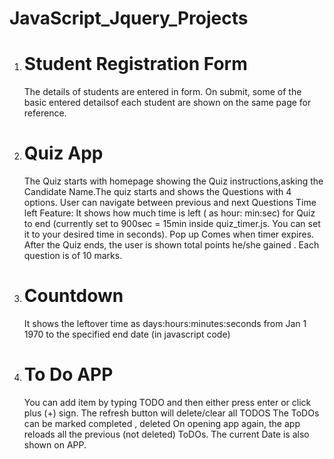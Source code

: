 # JavaScript_Jquery_Projects

1. # Student Registration Form
    The details of students are entered in form.
    On submit, some of the basic entered detailsof each student are shown on the same page for reference.
    
2. # Quiz App
    The Quiz starts with homepage showing the Quiz instructions,asking the Candidate Name.The quiz starts and shows the Questions with 4 options. 
    User can navigate between previous and next Questions
    Time left Feature: It shows how much time is left ( as hour: min:sec) for Quiz to end (currently set to 900sec = 15min inside quiz_timer.js. You can set it to your desired time in seconds).
     Pop up Comes when timer expires.
    After the Quiz ends, the user is shown total points he/she gained . Each question is of 10 marks.
   
3. # Countdown 
    It shows the leftover time as days:hours:minutes:seconds from Jan 1 1970 to the specified end date (in javascript code)
    
4. # To Do APP  
    You can add item by typing TODO and then either press enter or click plus (+) sign. The refresh button will delete/clear all TODOS The ToDOs can be marked completed , deleted     On opening app again, the app reloads all the previous (not deleted) ToDOs. The current Date is also shown on APP.
